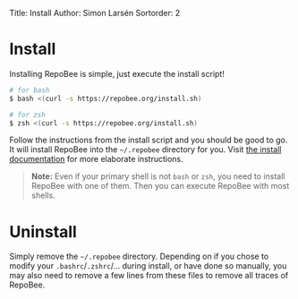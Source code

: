 Title: Install
Author: Simon Larsén
Sortorder: 2

# Install

Installing RepoBee is simple, just execute the install script!

```bash
# for bash
$ bash <(curl -s https://repobee.org/install.sh)

# for zsh
$ zsh <(curl -s https://repobee.org/install.sh)
```

Follow the instructions from the install script and you should be good to go.
It will install RepoBee into the `~/.repobee` directory for you. Visit [the
install documentation](https://repobee.readthedocs.io/en/stable/install.html)
for more elaborate instructions.

> **Note:** Even if your primary shell is not `bash` or `zsh`, you need to
> install RepoBee with one of them. Then you can execute RepoBee with most
> shells.

# Uninstall

Simply remove the `~/.repobee` directory. Depending on if you chose to modify
your `.bashrc`/`.zshrc`/... during install, or have done so manually, you may
also need to remove a few lines from these files to remove all traces of
RepoBee.
